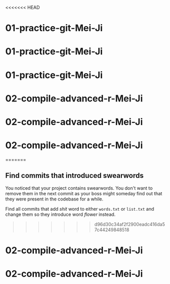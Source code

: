 <<<<<<< HEAD
# 01-practice-git-Mei-Ji
# 01-practice-git-Mei-Ji
# 01-practice-git-Mei-Ji
# 02-compile-advanced-r-Mei-Ji
# 02-compile-advanced-r-Mei-Ji
# 02-compile-advanced-r-Mei-Ji
=======
## Find commits that introduced swearwords
You noticed that your project contains swearwords. You don't want to remove them in the next commit as your boss might
someday find out that they were present in the codebase for a while.

Find all commits that add *shit* word to either `words.txt` or `list.txt` and change them so they introduce 
word *flower* instead.
>>>>>>> d96d30c34af2f2900eadc416da57c44249848518
# 02-compile-advanced-r-Mei-Ji
# 02-compile-advanced-r-Mei-Ji
